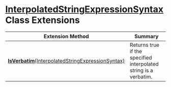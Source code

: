 # [InterpolatedStringExpressionSyntax](https://docs.microsoft.com/en-us/dotnet/api/microsoft.codeanalysis.csharp.syntax.interpolatedstringexpressionsyntax) Class Extensions

| Extension Method | Summary |
| ---------------- | ------- |
| [**IsVerbatim**(InterpolatedStringExpressionSyntax)](../../../../../Roslynator/CSharp/SyntaxExtensions/IsVerbatim/README.md) | Returns true if the specified interpolated string is a verbatim\. |

